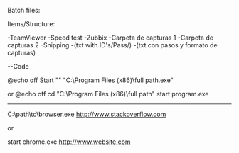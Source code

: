 Batch files:

Items/Structure:

-TeamViewer
-Speed test
-Zubbix
-Carpeta de capturas 1
-Carpeta de capturas 2
-Snipping
-(txt with ID's/Pass/)
-(txt con pasos y formato de capturas)

--Code_

@echo off
Start ""  "C:\Program Files (x86)\full path.exe"

or
@echo off
cd "C:\Program Files (x86)\full path"
start program.exe

---

C:\path\to\browser.exe http://www.stackoverflow.com

or

start chrome.exe http://www.website.com



